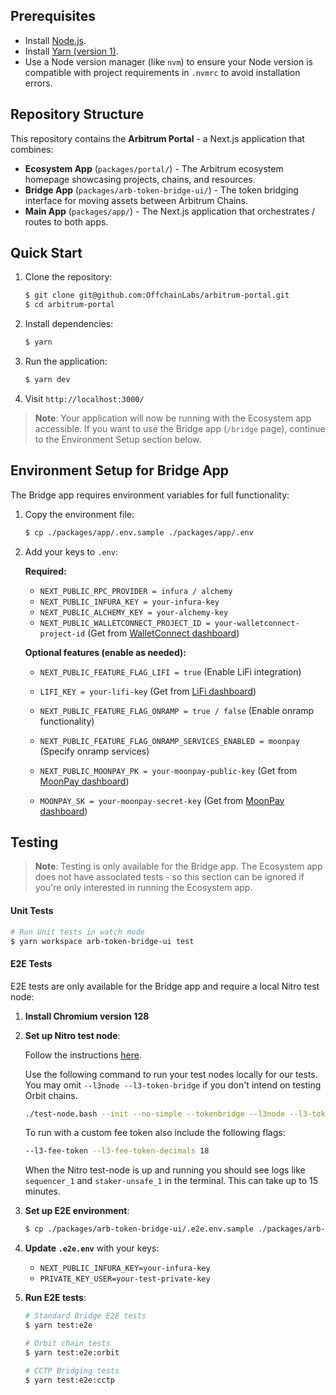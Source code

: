 ## Prerequisites

- Install [Node.js](https://nodejs.org/en/download/).
- Install [Yarn (version 1)](https://classic.yarnpkg.com).
- Use a Node version manager (like `nvm`) to ensure your Node version is compatible with project requirements in `.nvmrc` to avoid installation errors.

## Repository Structure

This repository contains the **Arbitrum Portal** - a Next.js application that combines:

- **Ecosystem App** (`packages/portal/`) - The Arbitrum ecosystem homepage showcasing projects, chains, and resources.
- **Bridge App** (`packages/arb-token-bridge-ui/`) - The token bridging interface for moving assets between Arbitrum Chains.
- **Main App** (`packages/app/`) - The Next.js application that orchestrates / routes to both apps.

## Quick Start

1. Clone the repository:

   ```bash
   $ git clone git@github.com:OffchainLabs/arbitrum-portal.git
   $ cd arbitrum-portal
   ```

2. Install dependencies:

   ```bash
   $ yarn
   ```

3. Run the application:

   ```bash
   $ yarn dev
   ```

4. Visit `http://localhost:3000/`

> **Note**: Your application will now be running with the Ecosystem app accessible. If you want to use the Bridge app (`/bridge` page), continue to the Environment Setup section below.

## Environment Setup for Bridge App

The Bridge app requires environment variables for full functionality:

1. Copy the environment file:

   ```bash
   $ cp ./packages/app/.env.sample ./packages/app/.env
   ```

2. Add your keys to `.env`:

   **Required:**

   - `NEXT_PUBLIC_RPC_PROVIDER = infura / alchemy`
   - `NEXT_PUBLIC_INFURA_KEY = your-infura-key`
   - `NEXT_PUBLIC_ALCHEMY_KEY = your-alchemy-key`
   - `NEXT_PUBLIC_WALLETCONNECT_PROJECT_ID = your-walletconnect-project-id` (Get from [WalletConnect dashboard](https://cloud.walletconnect.com/app))

   **Optional features (enable as needed):**

   - `NEXT_PUBLIC_FEATURE_FLAG_LIFI = true` (Enable LiFi integration)
   - `LIFI_KEY = your-lifi-key` (Get from [LiFi dashboard](https://portal.li.fi/))

   - `NEXT_PUBLIC_FEATURE_FLAG_ONRAMP = true / false` (Enable onramp functionality)
   - `NEXT_PUBLIC_FEATURE_FLAG_ONRAMP_SERVICES_ENABLED = moonpay` (Specify onramp services)

   - `NEXT_PUBLIC_MOONPAY_PK = your-moonpay-public-key` (Get from [MoonPay dashboard](https://dashboard.moonpay.com/))
   - `MOONPAY_SK = your-moonpay-secret-key` (Get from [MoonPay dashboard](https://dashboard.moonpay.com/))

## Testing

> **Note**: Testing is only available for the Bridge app. The Ecosystem app does not have associated tests - so this section can be ignored if you're only interested in running the Ecosystem app.

#### Unit Tests

```bash
# Run Unit tests in watch mode
$ yarn workspace arb-token-bridge-ui test
```

#### E2E Tests

E2E tests are only available for the Bridge app and require a local Nitro test node:

1. **Install Chromium version 128**

2. **Set up Nitro test node**:

   Follow the instructions [here](https://docs.arbitrum.io/node-running/how-tos/local-dev-node).

   Use the following command to run your test nodes locally for our tests. You may omit `--l3node --l3-token-bridge` if you don't intend on testing Orbit chains.

   ```bash
   ./test-node.bash --init --no-simple --tokenbridge --l3node --l3-token-bridge
   ```

   To run with a custom fee token also include the following flags:

   ```bash
   --l3-fee-token --l3-fee-token-decimals 18
   ```

   When the Nitro test-node is up and running you should see logs like `sequencer_1` and `staker-unsafe_1` in the terminal. This can take up to 15 minutes.

3. **Set up E2E environment**:

   ```bash
   $ cp ./packages/arb-token-bridge-ui/.e2e.env.sample ./packages/arb-token-bridge-ui/.e2e.env
   ```

4. **Update `.e2e.env`** with your keys:

   - `NEXT_PUBLIC_INFURA_KEY=your-infura-key`
   - `PRIVATE_KEY_USER=your-test-private-key`

5. **Run E2E tests**:

   ```bash
   # Standard Bridge E2E tests
   $ yarn test:e2e

   # Orbit chain tests
   $ yarn test:e2e:orbit

   # CCTP Bridging tests
   $ yarn test:e2e:cctp
   ```
